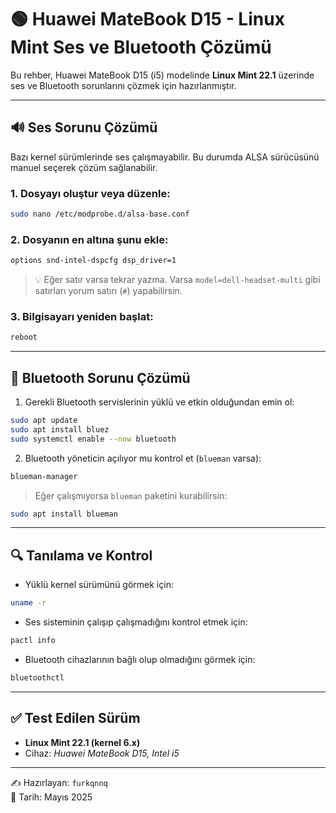 
# 🟢 Huawei MateBook D15 - Linux Mint Ses ve Bluetooth Çözümü

Bu rehber, Huawei MateBook D15 (i5) modelinde **Linux Mint 22.1** üzerinde ses ve Bluetooth sorunlarını çözmek için hazırlanmıştır.

---

## 🔊 Ses Sorunu Çözümü

Bazı kernel sürümlerinde ses çalışmayabilir. Bu durumda ALSA sürücüsünü manuel seçerek çözüm sağlanabilir.

### 1. Dosyayı oluştur veya düzenle:

```bash
sudo nano /etc/modprobe.d/alsa-base.conf
```

### 2. Dosyanın en altına şunu ekle:

```bash
options snd-intel-dspcfg dsp_driver=1
```

> 💡 Eğer satır varsa tekrar yazma. Varsa `model=dell-headset-multi` gibi satırları yorum satırı (`#`) yapabilirsin.

### 3. Bilgisayarı yeniden başlat:

```bash
reboot
```

---

## 📶 Bluetooth Sorunu Çözümü

1. Gerekli Bluetooth servislerinin yüklü ve etkin olduğundan emin ol:

```bash
sudo apt update
sudo apt install bluez
sudo systemctl enable --now bluetooth
```

2. Bluetooth yöneticin açılıyor mu kontrol et (`blueman` varsa):

```bash
blueman-manager
```

> Eğer çalışmıyorsa `blueman` paketini kurabilirsin:

```bash
sudo apt install blueman
```

---

## 🔍 Tanılama ve Kontrol

- Yüklü kernel sürümünü görmek için:

```bash
uname -r
```

- Ses sisteminin çalışıp çalışmadığını kontrol etmek için:

```bash
pactl info
```

- Bluetooth cihazlarının bağlı olup olmadığını görmek için:

```bash
bluetoothctl
```

---

## ✅ Test Edilen Sürüm

- **Linux Mint 22.1 (kernel 6.x)**
- Cihaz: *Huawei MateBook D15, Intel i5*

---

✍️ Hazırlayan: `furkqnnq`  
📅 Tarih: Mayıs 2025
